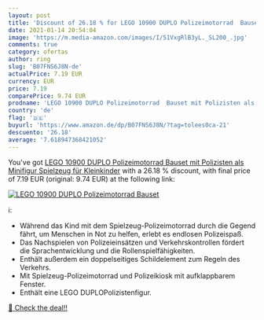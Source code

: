 ```yaml
---
layout: post
title: 'Discount of 26.18 % for LEGO 10900 DUPLO Polizeimotorrad  Bauset'
date: 2021-01-14 20:54:04
image: 'https://m.media-amazon.com/images/I/51VxgRlB3yL._SL200_.jpg'
comments: true
category: ofertas
author: ring
slug: 'B07FNS6J8N-de'
actualPrice: 7.19 EUR
currency: EUR
price: 7.19
comparePrice: 9.74 EUR
prodname: 'LEGO 10900 DUPLO Polizeimotorrad  Bauset mit Polizisten als Minifigur  Spielzeug für Kleinkinder'
country: 'de'
flag: '🇩🇪'
buyurl: 'https://www.amazon.de/dp/B07FNS6J8N/?tag=tolees0ca-21'
descuento: '26.18'
average: '7.618947368421052'
---
```


You've got [LEGO 10900 DUPLO Polizeimotorrad  Bauset mit Polizisten als Minifigur  Spielzeug für Kleinkinder](https://www.amazon.de/dp/B07FNS6J8N/?tag=tolees0ca-21) with a  26.18 % discount, with final price of 7.19 EUR (original: 9.74 EUR) at the following link:

[![LEGO 10900 DUPLO Polizeimotorrad  Bauset](https://m.media-amazon.com/images/I/51VxgRlB3yL._SL200_.jpg)](https://www.amazon.de/dp/B07FNS6J8N/?tag=tolees0ca-21)

ℹ️:

- Während das Kind mit dem Spielzeug-Polizeimotorrad durch die Gegend fährt, um Menschen in Not zu helfen, erlebt es endlosen Polizeispaß.
- Das Nachspielen von Polizeieinsätzen und Verkehrskontrollen fördert die Sprachentwicklung und die Rollenspielfähigkeiten.
- Enthält außerdem ein doppelseitiges Schildelement zum Regeln des Verkehrs.
- Mit Spielzeug-Polizeimotorrad und Polizeikiosk mit aufklappbarem Fenster.
- Enthält eine LEGO DUPLOPolizistenfigur.

[🛒 Check the deal!!](https://www.amazon.de/dp/B07FNS6J8N/?tag=tolees0ca-21)
